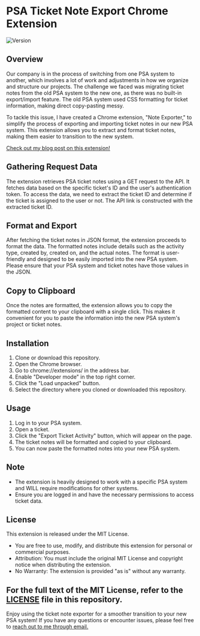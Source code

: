 # PSA Ticket Note Export Chrome Extension

![Version](https://img.shields.io/badge/Version-0.1.0-brightgreen)

## Overview

Our company is in the process of switching from one PSA system to another, which involves a lot of work and adjustments in how we organize and structure our projects. The challenge we faced was migrating ticket notes from the old PSA system to the new one, as there was no built-in export/import feature. The old PSA system used CSS formatting for ticket information, making direct copy-pasting messy.

To tackle this issue, I have created a Chrome extension, "Note Exporter," to simplify the process of exporting and importing ticket notes in our new PSA system. This extension allows you to extract and format ticket notes, making them easier to transition to the new system.

[Check out my blog post on this extension!](https://gabecoatess.com/2023/10/25/psa-ticket-note-export-extension/)

## Gathering Request Data

The extension retrieves PSA ticket notes using a GET request to the API. It fetches data based on the specific ticket's ID and the user's authentication token. To access the data, we need to extract the ticket ID and determine if the ticket is assigned to the user or not. The API link is constructed with the extracted ticket ID.

## Format and Export

After fetching the ticket notes in JSON format, the extension proceeds to format the data. The formatted notes include details such as the activity type, created by, created on, and the actual notes. The format is user-friendly and designed to be easily imported into the new PSA system. Please ensure that your PSA system and ticket notes have those values in the JSON.

## Copy to Clipboard

Once the notes are formatted, the extension allows you to copy the formatted content to your clipboard with a single click. This makes it convenient for you to paste the information into the new PSA system's project or ticket notes.

## Installation

1. Clone or download this repository.
2. Open the Chrome browser.
3. Go to chrome://extensions/ in the address bar.
4. Enable "Developer mode" in the top right corner.
5. Click the "Load unpacked" button.
6. Select the directory where you cloned or downloaded this repository.

## Usage

1. Log in to your PSA system.
2. Open a ticket.
3. Click the "Export Ticket Activity" button, which will appear on the page.
4. The ticket notes will be formatted and copied to your clipboard.
5. You can now paste the formatted notes into your new PSA system.

## Note
- The extension is heavily designed to work with a specific PSA system and WILL require modifications for other systems.
- Ensure you are logged in and have the necessary permissions to access ticket data.

## License

This extension is released under the MIT License.
- You are free to use, modify, and distribute this extension for personal or commercial purposes.
- Attribution: You must include the original MIT License and copyright notice when distributing the extension.
- No Warranty: The extension is provided "as is" without any warranty.

For the full text of the MIT License, refer to the [LICENSE](LICENSE.md) file in this repository.
---

Enjoy using the ticket note exporter for a smoother transition to your new PSA system!
If you have any questions or encounter issues, please feel free to [reach out to me through email.](mailto:gabrielrcoates@outlook.com)
